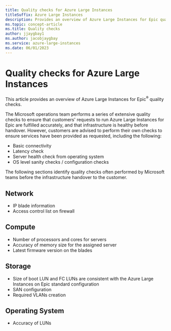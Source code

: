 ```yaml
---
title: Quality checks for Azure Large Instances
titleSuffix: Azure Large Instances
description: Provides an overview of Azure Large Instances for Epic quality checks.
ms.topic: concept-article
ms.title: Quality checks
author: jjaygbay1
ms.author: jacobjaygbay
ms.service: azure-large-instances
ms.date: 06/01/2023
---
```


# Quality checks for Azure Large Instances  
This article provides an overview of Azure Large Instances for Epic<sup>®</sup> quality checks.

The Microsoft operations team performs a series of extensive quality checks to ensure that customers' requests to run Azure Large Instances for Epic are fulfilled accurately, and that infrastructure is healthy before handover.
However, customers are advised to perform their own checks to ensure services have been provided as requested, including the following:

* Basic connectivity  
* Latency check
* Server health check from operating system
* OS level sanity checks / configuration checks

The following sections identify quality checks often performed by Microsoft teams before the infrastructure handover to the customer.

## Network

* IP blade information  
* Access control list on firewall

## Compute  

* Number of processors and cores for servers
* Accuracy of memory size for the assigned server
* Latest firmware version on the blades

## Storage

* Size of boot LUN and FC LUNs are consistent with the Azure Large Instances on Epic  standard configuration
* SAN configuration
* Required VLANs creation

## Operating System

* Accuracy of LUNs

